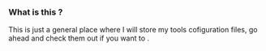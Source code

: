 ### What is this ?

This is just a general place where I will store my tools cofiguration files,
go ahead and check them out if you want to .
